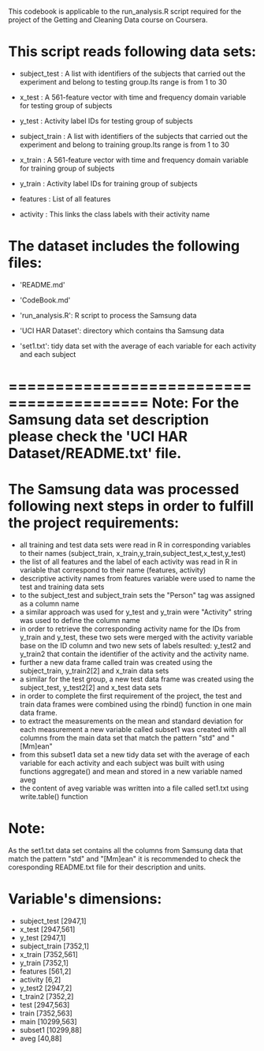 This codebook is applicable to the run_analysis.R script required for the project
of the Getting and Cleaning Data course on Coursera.

This script reads following data sets:
======================================
- subject_test : A list with identifiers of the subjects that carried out the experiment and belong to testing group.Its range is from 1 to 30
- x_test : A 561-feature vector with time and frequency domain variable for testing group of subjects
- y_test : Activity label IDs for testing group of subjects 

- subject_train : A list with identifiers of the subjects that carried out the experiment and belong to training group.Its range is from 1 to 30
- x_train : A 561-feature vector with time and frequency domain variable for training group of subjects
- y_train : Activity label IDs for training group of subjects 

- features : List of all features
- activity : This links the class labels with their activity name

The dataset includes the following files:
=========================================

- 'README.md'

- 'CodeBook.md'

- 'run_analysis.R': R script to process the Samsung data

- 'UCI HAR Dataset': directory which contains tha Samsung data

- 'set1.txt': tidy data set with the average of each variable for each activity and each subject

=========================================
Note: For the Samsung data set description please check the 'UCI HAR Dataset/README.txt' file.
=========================================

The Samsung data was processed following next steps in order to fulfill the project requirements:
=================================================================================================

- all training and test data sets were read in R in corresponding variables to their names (subject_train, x_train,y_train,subject_test,x_test,y_test)
- the list of all features and the label of each activity was read in R in variable that correspond to their name (features, activity)
- descriptive activity names from features variable were used to name the test and training data sets
- to the subject_test and subject_train sets the "Person" tag was assigned as a column name
- a similar approach was used for y_test and y_train were "Activity" string was used to define the column name
- in order to retrieve the corresponding activity name for the IDs from y_train and y_test, these two sets were merged with the activity variable base on the ID column
and two new sets of labels resulted: y_test2 and y_train2 that contain the identifier of the activity and the activity name.
- further a new data frame called train was created using the subject_train, y_train2[2] and x_train data sets
- a similar for the test group, a new test data frame was created using the subject_test, y_test2[2] and x_test data sets
- in order to complete the first requirement of the project, the test and train data frames were combined using the rbind() function in one main data frame.
- to extract the measurements on the mean and standard deviation for each measurement a new variable called subset1 was created with all columns from the main data set 
that match the pattern "std" and "[Mm]ean"
- from this subset1 data set a new tidy data set with the average of each variable for each activity and each subject was built with using functions aggregate() and mean and stored
in a new variable named aveg
- the content of aveg variable was written into a file called set1.txt using write.table() function

Note: 
======
As the set1.txt data set contains all the columns from Samsung data that match the pattern "std" and "[Mm]ean" it is recommended to check the coresponding README.txt file for their description and units. 

Variable's dimensions:
======================
- subject_test [2947,1]
- x_test [2947,561]
- y_test [2947,1]
- subject_train [7352,1]
- x_train [7352,561]
- y_train [7352,1]
- features [561,2]
- activity [6,2]
- y_test2 [2947,2]
- t_train2 [7352,2]
- test [2947,563]
- train [7352,563]
- main [10299,563]
- subset1 [10299,88]
- aveg [40,88]
